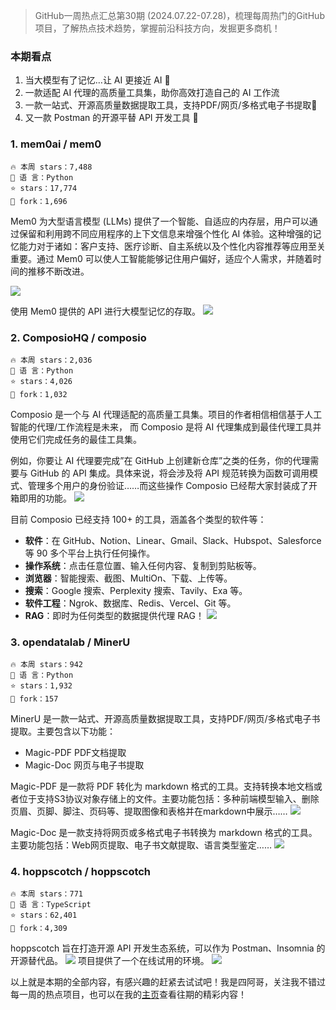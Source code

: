 

> GitHub一周热点汇总第30期 (2024.07.22-07.28)，梳理每周热门的GitHub项目，了解热点技术趋势，掌握前沿科技方向，发掘更多商机！


### 本期看点
1. 当大模型有了记忆…让 AI 更接近 AI 🤖
2. 一款适配 AI 代理的高质量工具集，助你高效打造自己的 AI 工作流 
3. 一款一站式、开源高质量数据提取工具，支持PDF/网页/多格式电子书提取📕
4. 又一款 Postman 的开源平替 API 开发工具 🔧


### 1. mem0ai / mem0

```text
🔥 本周 stars：7,488
🔨 语 言：Python
⭐ stars：17,774
🍴 fork：1,696
```

Mem0 为大型语言模型 (LLMs) 提供了一个智能、自适应的内存层，用户可以通过保留和利用跨不同应用程序的上下文信息来增强个性化 AI 体验。这种增强的记忆能力对于诸如：客户支持、医疗诊断、自主系统以及个性化内容推荐等应用至关重要。通过 Mem0 可以使人工智能能够记住用户偏好，适应个人需求，并随着时间的推移不断改进。

![](../../attachments/GitHub一周热点汇总第30期-mem0.png)

使用 Mem0 提供的 API 进行大模型记忆的存取。
![](../../attachments/GitHub一周热点汇总第30期-mem01.png)


### 2. ComposioHQ / composio

```text
🔥 本周 stars：2,036
🔨 语 言：Python
⭐ stars：4,026
🍴 fork：1,032
```


Composio 是一个与 AI 代理适配的高质量工具集。项目的作者相信相信基于人工智能的代理/工作流程是未来， 而 Composio 是将 AI 代理集成到最佳代理工具并使用它们完成任务的最佳工具集。

例如，你要让 AI 代理要完成”在 GitHub 上创建新仓库”之类的任务，你的代理需要与 GitHub 的 API 集成。具体来说，将会涉及将 API 规范转换为函数可调用模式、管理多个用户的身份验证……而这些操作 Composio 已经帮大家封装成了开箱即用的功能。
![](../../attachments/GitHub一周热点汇总第30期-composio介绍.png)

目前 Composio 已经支持 100+ 的工具，涵盖各个类型的软件等：
- **软件**：在 GitHub、Notion、Linear、Gmail、Slack、Hubspot、Salesforce 等 90 多个平台上执行任何操作。
- **操作系统**：点击任意位置、输入任何内容、复制到剪贴板等。
- **浏览器**：智能搜索、截图、MultiOn、下载、上传等。
- **搜索**：Google 搜索、Perplexity 搜索、Tavily、Exa 等。
- **软件工程**：Ngrok、数据库、Redis、Vercel、Git 等。
- **RAG**：即时为任何类型的数据提供代理 RAG！
![](../../attachments/GitHub一周热点汇总第30期-composio-1.png)


### 3. opendatalab / MinerU

```text
🔥 本周 stars：942
🔨 语 言：Python
⭐ stars：1,932
🍴 fork：157
```

MinerU 是一款一站式、开源高质量数据提取工具，支持PDF/网页/多格式电子书提取。主要包含以下功能：
- Magic-PDF PDF文档提取
- Magic-Doc 网页与电子书提取

Magic-PDF 是一款将 PDF 转化为 markdown 格式的工具。支持转换本地文档或者位于支持S3协议对象存储上的文件。主要功能包括：多种前端模型输入、删除页眉、页脚、脚注、页码等、提取图像和表格并在markdown中展示……
![](../../attachments/GitHub一周热点汇总第30期-magicpdf01.png)


Magic-Doc 是一款支持将网页或多格式电子书转换为 markdown 格式的工具。主要功能包括：Web网页提取、电子书文献提取、语言类型鉴定……
![](../../attachments/GitHub一周热点汇总第30期-magicdoc01.png)

### 4. hoppscotch / hoppscotch

```text
🔥 本周 stars：771
🔨 语 言：TypeScript
⭐ stars：62,401
🍴 fork：4,309
```

hoppscotch 旨在打造开源 API 开发生态系统，可以作为 Postman、Insomnia 的开源替代品。
![](../../attachments/GitHub一周热点汇总第30期-hoppscotch.png)
项目提供了一个在线试用的环境。
![](../../attachments/GitHub一周热点汇总第30期-hoppscotch01.png)

以上就是本期的全部内容，有感兴趣的赶紧去试试吧！我是四阿哥，关注我不错过每一周的热点项目，也可以在我的[主页](https://siage.netlify.app/)查看往期的精彩内容！

